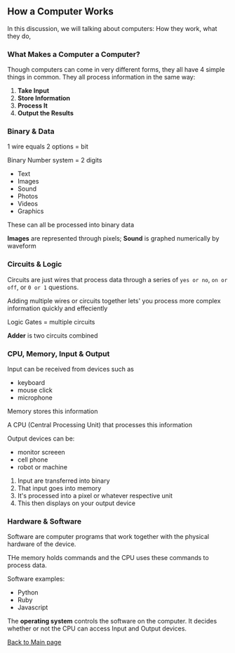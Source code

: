 ## **How a Computer Works**

In this discussion, we will talking about computers: How they work, what they do, 


### **What Makes a Computer a Computer?**

Though computers can come in very different forms, they all have 4 simple things in common. They all process information in the same way: 

1. **Take Input** 
2. **Store Information**
3. **Process It**
4. **Output the Results**


### **Binary & Data**

1 wire equals 2 options = bit

Binary Number system = 2 digits

- Text
- Images
- Sound
- Photos
- Videos
- Graphics

These can all be processed into binary data

**Images** are represented through pixels; **Sound** is graphed numerically by waveform


### **Circuits & Logic**

Circuits are just wires that process data through a series of `yes or no`, `on or off`, or  `0 or 1` questions.

Adding multiple wires or circuits together lets' you process more complex information quickly and effeciently

Logic Gates = multiple circuits

**Adder** is two circuits combined


### **CPU, Memory, Input & Output**

Input can be received from devices such as
 - keyboard
 - mouse click
 - microphone

 Memory stores this information

 A CPU (Central Processing Unit) that processes this information

 Output devices can be:

 - monitor screeen
 - cell phone
 - robot or machine

 1. Input are transferred into binary
 2. That input goes into memory
 3. It's processed into a pixel or whatever respective unit
 4. This then displays on your output device


### **Hardware & Software**

Software are computer programs that work together with the physical hardware of the device.

THe memory holds commands and the CPU uses these commands to process data.

Software examples:
- Python
- Ruby
- Javascript

The **operating system** controls the software on the computer. It decides whether or not the CPU can access Input and Output devices.



[Back to Main page](README.md)


















